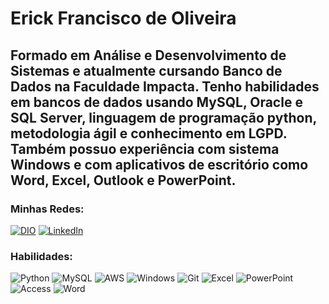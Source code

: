 # Erick Francisco de Oliveira

## Formado em Análise e Desenvolvimento de Sistemas e atualmente cursando Banco de Dados na Faculdade Impacta. Tenho habilidades em bancos de dados usando MySQL, Oracle e SQL Server, linguagem de programação python, metodologia ágil e conhecimento em LGPD. Também possuo experiência com sistema Windows e com aplicativos de escritório como Word, Excel, Outlook e PowerPoint.

### Minhas Redes:

[![DIO](https://img.shields.io/badge/Perfil_DIO-ffffff?style=for-the-badge)](https://www.dio.me/users/erick_neris_25221/)
[![LinkedIn](https://img.shields.io/badge/LinkedIn-0077B5?style=for-the-badge&logo=linkedin&logoColor=white)](https://www.linkedin.com/in/erick-francisco-de-oliveira-477933203/)

### Habilidades:

![Python](https://img.shields.io/badge/python-3670A0?style=for-the-badge&logo=python&logoColor=ffdd54)
![MySQL](https://img.shields.io/badge/MySQL-00000F?style=for-the-badge&logo=mysql&logoColor=white)
![AWS](https://img.shields.io/badge/AWS-000.svg?style=for-the-badge&logo=amazon-aws&logoColor=white)
![Windows](https://img.shields.io/badge/Windows-000?style=for-the-badge&logo=windows&logoColor=2CA5E0)
![Git](https://img.shields.io/badge/GIT-E44C30?style=for-the-badge&logo=git&logoColor=white)
![Excel](https://img.shields.io/badge/Microsoft_Excel-217346?style=for-the-badge&logo=microsoft-excel&logoColor=white)
![PowerPoint](https://img.shields.io/badge/Microsoft_PowerPoint-B7472A?style=for-the-badge&logo=microsoft-powerpoint&logoColor=white)
![Access](https://img.shields.io/badge/Microsoft_Access-A4373A?style=for-the-badge&logo=microsoft-access&logoColor=white)
![Word](https://img.shields.io/badge/Microsoft_Word-2B579A?style=for-the-badge&logo=microsoft-word&logoColor=white)


